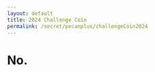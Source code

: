 ```yaml
---
layout: default 
title: 2024 Challenge Coin
permalink: /secret/pecanplus/challengeCoin2024
---
```


# No.
